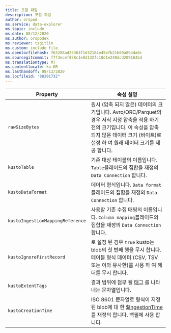 ```yaml
---
title: 포함 파일
description: 포함 파일
author: orspod
ms.service: data-explorer
ms.topic: include
ms.date: 08/12/2020
ms.author: orspodek
ms.reviewer: tzgitlin
ms.custom: include file
ms.openlocfilehash: f63288ad25363f1d32184e45efb21b69a894da0c
ms.sourcegitcommit: f7f3ecef858c1e8d132fc10d1e240dcd209163bd
ms.translationtype: MT
ms.contentlocale: ko-KR
ms.lasthandoff: 08/13/2020
ms.locfileid: "88201732"
---
```

|**Property** | **속성 설명**|
|---|---|
| `rawSizeBytes` | 원시 (압축 되지 않은) 데이터의 크기입니다. Avro/ORC/Parquet의 경우 서식 지정 압축을 적용 하기 전의 크기입니다. 이 속성을 압축 되지 않은 데이터 크기 (바이트)로 설정 하 여 원래 데이터 크기를 제공 합니다.|
| `kustoTable` |  기존 대상 테이블의 이름입니다. `Table`블레이드의 집합을 재정의 `Data Connection` 합니다. |
| `kustoDataFormat` |  데이터 형식입니다. `Data format`블레이드의 집합을 재정의 `Data Connection` 합니다. |
| `kustoIngestionMappingReference` |  사용할 기존 수집 매핑의 이름입니다. `Column mapping`블레이드의 집합을 재정의 `Data Connection` 합니다.|
| `kustoIgnoreFirstRecord` | 로 설정 된 경우 `true` kusto는 blob의 첫 번째 행을 무시 합니다. 테이블 형식 데이터 (CSV, TSV 또는 이와 유사한)를 사용 하 여 헤더를 무시 합니다. |
| `kustoExtentTags` | 결과 범위에 첨부 될 [태그](../kusto/management/extents-overview.md#extent-tagging) 를 나타내는 문자열입니다. |
| `kustoCreationTime` |  ISO 8601 문자열로 형식이 지정 된 blob에 대 한 [$IngestionTime](../kusto/query/ingestiontimefunction.md?pivots=azuredataexplorer) 를 재정의 합니다. 백필에 사용 합니다. |
